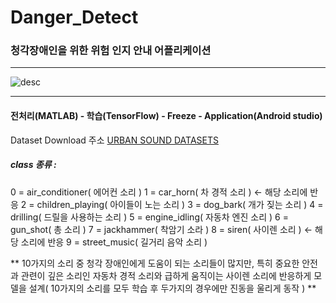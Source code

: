 # Danger_Detect
### 청각장애인을 위한 위험 인지 안내 어플리케이션

------------------------

![desc](https://user-images.githubusercontent.com/48959435/64043394-45a21700-cb9f-11e9-938e-f6e2937993f8.JPG)

------------------------

#### 전처리(MATLAB) - 학습(TensorFlow) - Freeze - Application(Android studio)

Dataset Download 주소
[URBAN SOUND DATASETS](https://urbansounddataset.weebly.com/urbansound8k.html)

##### class 종류 : 
0 = air_conditioner( 에어컨 소리 )
1 = car_horn( 차 경적 소리 ) <- 해당 소리에 반응
2 = children_playing( 아이들이 노는 소리 )
3 = dog_bark( 개가 짖는 소리 )
4 = drilling( 드릴을 사용하는 소리 )
5 = engine_idling( 자동차 엔진 소리 ) 
6 = gun_shot( 총 소리 )
7 = jackhammer( 착암기 소라 )
8 = siren( 사이렌 소리 ) <- 해당 소리에 반응
9 = street_music( 길거리 음악 소리 )

** 10가지의 소리 중 청각 장애인에게 도움이 되는 소리들이 많지만, 특히 중요한 안전과 관련이 깊은 소리인 자동차 경적 소리와 급하게 움직이는 사이렌 소리에 반응하게 모델을 설계( 10가지의 소리를 모두 학습 후 두가지의 경우에만 진동을 울리게 동작 ) **
